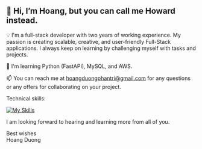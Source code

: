 ## 👋 Hi, I’m Hoang, but you can call me Howard instead.

💡 I'm a full-stack developer with two years of working experience. My passion is creating scalable, creative, and user-friendly Full-Stack applications. I always keep on learning by challenging myself with tasks and projects.

📝 I'm learning Python (FastAPI), MySQL, and AWS.

📫 You can reach me at hoangduongphantri@gmail.com for any questions or any offers for collaborating on your project.

Technical skills:

[![My Skills](https://skillicons.dev/icons?i=js,ts,py,nextjs,nodejs,html,css,sass,react,nextjs,nodejs,jest,fastapi,express,dynamodb,graphql,mongodb,materialui,mysql,linux,git,figma,aws)](https://skillicons.dev)

I am looking forward to hearing and learning more from all of you.  

Best wishes  
Hoang Duong

<!---
hoangduong-coder/hoangduong-coder is a ✨ special ✨ repository because its `README.md` (this file) appears on your GitHub profile.
You can click the Preview link to take a look at your changes.
--->
